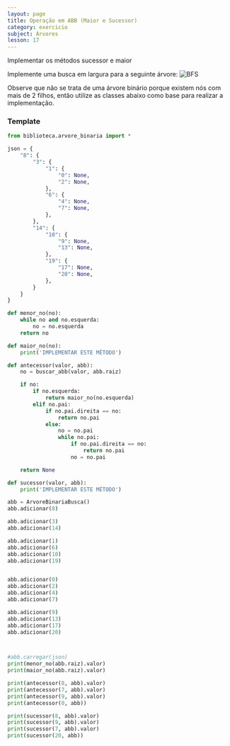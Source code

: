 ```yaml
---
layout: page
title: Operação em ABB (Maior e Sucessor)
category: exercicio
subject: Árvores
lesson: 17
---
```

Implementar os métodos 
sucessor e maior

Implemente uma busca em largura para a seguinte árvore:
![BFS](/estruturas/exercicios/39_maior_sucessor.JPG)

Observe que não se trata de uma árvore binário porque existem nós com mais de 2 filhos, então utilize as classes abaixo como base para realizar a implementação.



### Template
```python
from biblioteca.arvore_binaria import *

json = {
    "8": {
        "3": {
            "1": {
                "0": None,
                "2": None,
            },
            "6": {
                "4": None,
                "7": None,
            },
        },
        "14": {
            "10": {
                "9": None,
                "13": None,
            },
            "19": {
                "17": None,
                "20": None,
            },
        }
    }
}

def menor_no(no):
    while no and no.esquerda:
        no = no.esquerda
    return no

def maior_no(no):
    print('IMPLEMENTAR ESTE MÉTODO')

def antecessor(valor, abb):
    no = buscar_abb(valor, abb.raiz)

    if no:
        if no.esquerda:
            return maior_no(no.esquerda)
        elif no.pai:
            if no.pai.direita == no:
                return no.pai
            else:
                no = no.pai
                while no.pai:
                    if no.pai.direita == no:
                        return no.pai
                    no = no.pai

    return None

def sucessor(valor, abb):
    print('IMPLEMENTAR ESTE MÉTODO')

abb = ArvoreBinariaBusca()
abb.adicionar(8)

abb.adicionar(3)
abb.adicionar(14)

abb.adicionar(1)
abb.adicionar(6)
abb.adicionar(10)
abb.adicionar(19)


abb.adicionar(0)
abb.adicionar(2)
abb.adicionar(4)
abb.adicionar(7)

abb.adicionar(9)
abb.adicionar(13)
abb.adicionar(17)
abb.adicionar(20)



#abb.carregar(json)
print(menor_no(abb.raiz).valor)
print(maior_no(abb.raiz).valor)

print(antecessor(8, abb).valor)
print(antecessor(7, abb).valor)
print(antecessor(9, abb).valor)
print(antecessor(0, abb))

print(sucessor(8, abb).valor)
print(sucessor(9, abb).valor)
print(sucessor(7, abb).valor)
print(sucessor(20, abb))
```